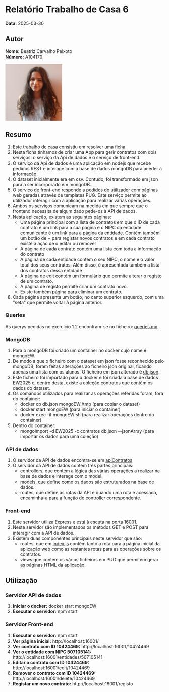 # Relatório Trabalho de Casa 6

**Data:** 2025-03-30

## Autor

**Nome:** Beatriz Carvalho Peixoto  
**Número:** A104170  

![Fotografia de identificação](../foto_identificacao.png)

## Resumo
1. Este trabalho de casa consistiu em resolver uma ficha.
2. Nesta ficha tínhamos de criar uma App para gerir contratos com dois serviços: o serviço da Api de dados e o serviço de front-end.
3. O serviço da Api de dados é uma aplicação em nodejs que recebe pedidos REST e interage com a base de dados mongoDB para aceder à informação.
4. O dataset inicialmente era em csv. Contudo, foi transformado em json para a ser incorporado em mongoDB.
5. O serviço de front-end responde a pedidos do utilizador com páginas web geradas através de templates PUG. Este serviço permite ao utilizador interagir com a aplicação para realizar várias operações.
6. Ambos os serviços comunicam na medida em que sempre que o frontend necessita de algum dado pede-os à API de dados.
7. Nesta aplicação, existem as seguintes páginas:
    - Uma página principal com a lista de contratos em que o ID de cada contrato é um link para a sua página e o NIPC da entidade comunicante é um link para a página da entidade. Contém também um botão de + para registar novos contratos e em cada contrato existe a ação de o editar ou remover
    - A página de cada contrato contém uma lista com toda a informação do contrato
    - A página de cada entidade contém o seu NIPC, o nome e o valor total dos seus contratos. Além disso, é apresentada também a lista dos contratos dessa entidade
    - A página de edit contém um formulário que permite alterar o registo de um contrato. 
    - A página de registo permite criar um contrato novo.
    - Existe também página para eliminar um contrato.
8.  Cada página apresenta um botão, no canto superior esquerdo, com uma "seta" que permite voltar à página anterior.

### Queries
As querys pedidas no exercício 1.2 encontram-se no ficheiro: [queries.md](queries.md).

### MongoDB
1. Para o mongoDB foi criado um container no docker cujo nome é mongoEW.
2. De modo a que o ficheiro com o dataset em json fosse reconhecido pelo mongoDB, foram feitas alterações ao ficheiro json original, ficando apenas uma lista com os alunos. O ficheiro em json alterado é [db.json](apiContratos/db.json).
3. Este ficheiro foi importado para o docker e foi criada a base de dados EW2025 e, dentro desta, existe a coleção contratos que contém os dados do dataset.
4. Os comandos utilizados para realizar as operações referidas foram, fora do container:
    - docker cp db.json mongoEW:/tmp (para copiar o dataset)
    - docker start mongoEW (para iniciar o container)
    - docker exec -it mongoEW sh (para realizar operações dentro do container)
5. Dentro do container:
    - mongoimport -d EW2025 -c contratos db.json --jsonArray (para importar os dados para uma coleção)

### API de dados
1. O servidor da API de dados encontra-se em [apiContratos](apiContratos/)
2. O servidor da API de dados contém três partes principais:
    - controllers, que contém a lógica das várias operações a realizar na base de dados e interage com o model.
    - models, que define como os dados são estruturados na base de dados.
    - routes, que define as rotas da API e quando uma rota é acessada, encaminha-a para a função do controller correspondente.

### Front-end 
1. Este servidor utiliza Express e está à escuta na porta 16001.
2. Neste servidor são implementados os métodos GET e POST para interagir com a API de dados.
3. Existem duas componentes principais neste servidor que são:
    - routes, que em [index.js](routes/index.js) contém tanto a rota para a página inicial da aplicação web como as restantes rotas para as operações sobre os contratos. 
    - views que contém os vários ficheiros em PUG que permitem gerar as páginas HTML da aplicação.

## Utilização
### Servidor API de dados
1. **Iniciar o docker:** docker start mongoEW
2. **Executar o servidor:** npm start

### Servidor Front-end
1. **Executar o servidor:** npm start
2. **Ver página inicial:** http://localhost:16001/
3. **Ver contrato com ID 10424469:** http://localhost:16001/10424469
4. **Ver o entidade com NIPC 507105141:** http://localhost:16001/entidades/507105141
5. **Editar o contrato com ID 10424469:** http://localhost:16001/edit/10424469
6. **Remover o contrato com ID 10424469:** http://localhost:16001/delete/10424469
7. **Registar um novo contrato:** http://localhost:16001/registo
